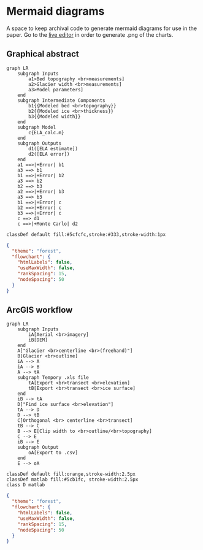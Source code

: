 # Mermaid diagrams

A space to keep archival code to generate mermaid diagrams for use in the paper.
Go to the [live editor](https://mermaid-js.github.io/mermaid-live-editor/) in order to generate .png of the charts.

## Graphical abstract

```mermaid
graph LR
    subgraph Inputs
        a1>Bed topography <br>measurements]
        a2>Glacier width <br>measurements]
        a3>Model parameters]
    end
    subgraph Intermediate Components
        b1{{Modeled bed <br>topography}}
        b2{{Modeled ice <br>thickness}}
        b3{{Modeled width}}
    end
    subgraph Model
        c{ELA_calc.m}
    end
    subgraph Outputs
        d1([ELA estimate])
        d2([ELA error])
    end
    a1 ==>|+Error| b1
    a3 ==> b1
    b1 ==>|+Error| b2
    a3 ==> b2
    b2 ==> b3
    a2 ==>|+Error| b3
    a3 ==> b3
    b1 ==>|+Error| c
    b2 ==>|+Error| c
    b3 ==>|+Error| c
    c ==> d1
    c ==>|+Monte Carlo| d2

classDef default fill:#5cfcfc,stroke:#333,stroke-width:1px
```

```json
{
  "theme": "forest",
  "flowchart": {
    "htmlLabels": false,
    "useMaxWidth": false,
    "rankSpacing": 15,
    "nodeSpacing": 50
  }
}
```

## ArcGIS workflow

```mermaid
graph LR
    subgraph Inputs
        iA[Aerial <br>imagery]
        iB[DEM]
    end
    A["Glacier <br>centerline <br>(freehand)"]
    B[Glacier <br>outline]
    iA --> A
    iA --> B
    A --> tA
    subgraph Tempory .xls file
        tA[Export <br>transect <br>elevation]
        tB[Export <br>transect <br>ice surface]
    end
    iB --> tA
    D["Find ice surface <br>elevation"]
    tA --> D
    D --> tB
    C[Orthogonal <br> centerline <br>transect]
    tB --> C
    B --> E[Clip width to <br>outline/<br>topography]
    C --> E
    iB --> E
    subgraph Output
        oA[Export to .csv]
    end
    E --> oA

classDef default fill:orange,stroke-width:2.5px
classDef matlab fill:#5cb1fc, stroke-width:2.5px
class D matlab
```

```json
{
  "theme": "forest",
  "flowchart": {
    "htmlLabels": false,
    "useMaxWidth": false,
    "rankSpacing": 15,
    "nodeSpacing": 50
  }
}
```
